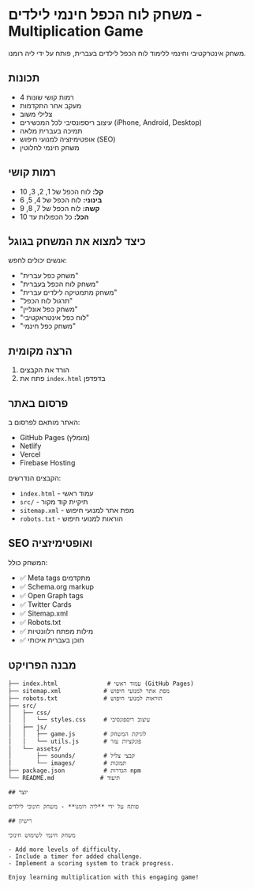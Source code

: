 # משחק לוח הכפל חינמי לילדים - Multiplication Game

משחק אינטרקטיבי וחינמי ללימוד לוח הכפל לילדים בעברית, פותח על ידי ליה רומנו.

## תכונות

- 4 רמות קושי שונות
- מעקב אחר התקדמות
- צלילי משוב
- עיצוב ריספונסיבי לכל המכשירים (iPhone, Android, Desktop)
- תמיכה בעברית מלאה
- אופטימיזציה למנועי חיפוש (SEO)
- משחק חינמי לחלוטין

## רמות קושי

- **קל:** לוח הכפל של 1, 2, 3, 10
- **בינוני:** לוח הכפל של 4, 5, 6
- **קשה:** לוח הכפל של 7, 8, 9
- **הכל:** כל הכפולות עד 10

## כיצד למצוא את המשחק בגוגל

אנשים יכולים לחפש:
- "משחק כפל עברית"
- "משחק לוח הכפל בעברית"
- "משחק מתמטיקה לילדים עברית"
- "תרגול לוח הכפל"
- "משחק כפל אונליין"
- "לוח כפל אינטראקטיבי"
- "משחק כפל חינמי"

## הרצה מקומית

1. הורד את הקבצים
2. פתח את `index.html` בדפדפן

## פרסום באתר

האתר מותאם לפרסום ב:
- GitHub Pages (מומלץ)
- Netlify
- Vercel
- Firebase Hosting

הקבצים הנדרשים:
- `index.html` - עמוד ראשי
- `src/` - תיקיית קוד מקור
- `sitemap.xml` - מפת אתר למנועי חיפוש
- `robots.txt` - הוראות למנועי חיפוש

## SEO ואופטימיזציה

המשחק כולל:
- ✅ Meta tags מתקדמים
- ✅ Schema.org markup
- ✅ Open Graph tags
- ✅ Twitter Cards
- ✅ Sitemap.xml
- ✅ Robots.txt
- ✅ מילות מפתח רלוונטיות
- ✅ תוכן בעברית איכותי

## מבנה הפרויקט
```
├── index.html              # עמוד ראשי (GitHub Pages)
├── sitemap.xml            # מפת אתר למנועי חיפוש
├── robots.txt             # הוראות למנועי חיפוש
├── src/
│   ├── css/
│   │   └── styles.css     # עיצוב ריספונסיבי
│   ├── js/
│   │   ├── game.js        # לוגיקת המשחק
│   │   └── utils.js       # פונקציות עזר
│   └── assets/
│       ├── sounds/        # קבצי צליל
│       └── images/        # תמונות
├── package.json           # הגדרות npm
└── README.md             # תיעוד

## יוצר

פותח על ידי **ליה רומנו** - משחק חינוכי לילדים

## רישיון

משחק חינמי לשימוש חינוכי

- Add more levels of difficulty.
- Include a timer for added challenge.
- Implement a scoring system to track progress.

Enjoy learning multiplication with this engaging game!